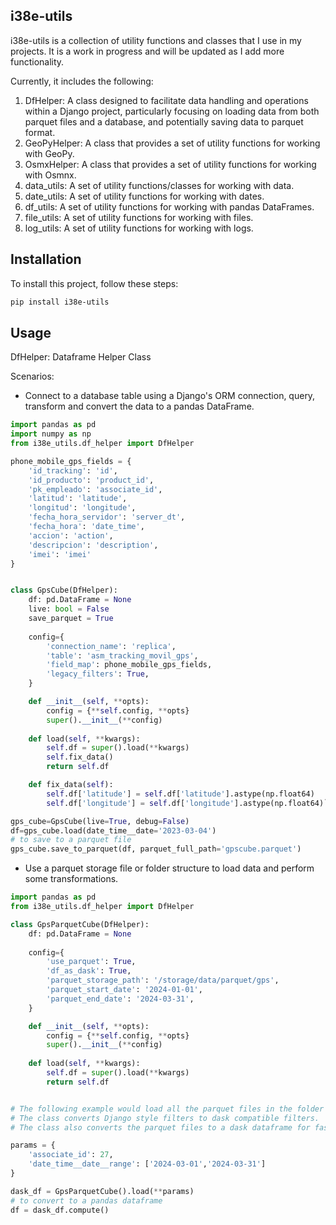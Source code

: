 ## i38e-utils

i38e-utils is a collection of utility functions and classes that I use in my projects. It is a work in progress and will be updated as I add more functionality.

Currently, it includes the following:

1. DfHelper: A class designed to facilitate data handling and operations within a Django project, particularly focusing on loading data from both parquet files and a database, and potentially saving data to parquet format.
2. GeoPyHelper: A class that provides a set of utility functions for working with GeoPy.
3. OsmxHelper: A class that provides a set of utility functions for working with Osmnx.
4. data_utils: A set of utility functions/classes for working with data.
5. date_utils: A set of utility functions for working with dates.
6. df_utils: A set of utility functions for working with pandas DataFrames.
7. file_utils: A set of utility functions for working with files.
8. log_utils: A set of utility functions for working with logs.

## Installation

To install this project, follow these steps:

```bash
pip install i38e-utils
```

## Usage
DfHelper: Dataframe Helper Class

Scenarios:

- Connect to a database table using a Django's ORM connection, query, transform and convert the data to a pandas DataFrame.

```python
import pandas as pd
import numpy as np
from i38e_utils.df_helper import DfHelper

phone_mobile_gps_fields = {
    'id_tracking': 'id',
    'id_producto': 'product_id',
    'pk_empleado': 'associate_id',
    'latitud': 'latitude',
    'longitud': 'longitude',
    'fecha_hora_servidor': 'server_dt',
    'fecha_hora': 'date_time',
    'accion': 'action',
    'descripcion': 'description',
    'imei': 'imei'
}


class GpsCube(DfHelper):
    df: pd.DataFrame = None
    live: bool = False
    save_parquet = True
    
    config={
        'connection_name': 'replica',
        'table': 'asm_tracking_movil_gps',
        'field_map': phone_mobile_gps_fields,
        'legacy_filters': True,
    }

    def __init__(self, **opts):
        config = {**self.config, **opts}
        super().__init__(**config)
        
    def load(self, **kwargs):
        self.df = super().load(**kwargs)
        self.fix_data()
        return self.df

    def fix_data(self):
        self.df['latitude'] = self.df['latitude'].astype(np.float64)
        self.df['longitude'] = self.df['longitude'].astype(np.float64)```python

gps_cube=GpsCube(live=True, debug=False)
df=gps_cube.load(date_time__date='2023-03-04')
# to save to a parquet file
gps_cube.save_to_parquet(df, parquet_full_path='gpscube.parquet')
```

- Use a parquet storage file or folder structure to load data and perform some transformations.

```python
import pandas as pd
from i38e_utils.df_helper import DfHelper

class GpsParquetCube(DfHelper):
    df: pd.DataFrame = None
    
    config={
        'use_parquet': True,
        'df_as_dask': True,
        'parquet_storage_path': '/storage/data/parquet/gps',
        'parquet_start_date': '2024-01-01',
        'parquet_end_date': '2024-03-31',
    }

    def __init__(self, **opts):
        config = {**self.config, **opts}
        super().__init__(**config)
        
    def load(self, **kwargs):
        self.df = super().load(**kwargs)
        return self.df


# The following example would load all the parquet files in the folder structure described in parquet_storage_path matching the date range and return a single dask dataframe for associate_id 27 for the month of March.
# The class converts Django style filters to dask compatible filters.
# The class also converts the parquet files to a dask dataframe for faster processing.

params = {
    'associate_id': 27,
    'date_time__date__range': ['2024-03-01','2024-03-31']
}

dask_df = GpsParquetCube().load(**params)
# to convert to a pandas dataframe
df = dask_df.compute()

```

